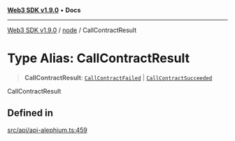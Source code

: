 [**Web3 SDK v1.9.0**](../../../README.md) • **Docs**

***

[Web3 SDK v1.9.0](../../../globals.md) / [node](../README.md) / CallContractResult

# Type Alias: CallContractResult

> **CallContractResult**: [`CallContractFailed`](../interfaces/CallContractFailed.md) \| [`CallContractSucceeded`](../interfaces/CallContractSucceeded.md)

CallContractResult

## Defined in

[src/api/api-alephium.ts:459](https://github.com/Mystic-Nayy/alephium-web3/blob/c1afd789a197ce5fe21f08c2965942090157c33d/packages/web3/src/api/api-alephium.ts#L459)
